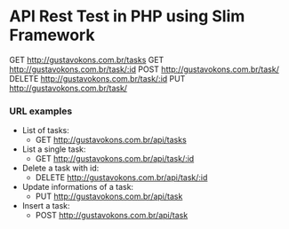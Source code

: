 # API Rest Test in PHP using Slim Framework

GET http://gustavokons.com.br/tasks
GET http://gustavokons.com.br/task/:id
POST http://gustavokons.com.br/task/
DELETE http://gustavokons.com.br/task/:id
PUT http://gustavokons.com.br/task/

### URL examples
* List of tasks:
    * GET http://gustavokons.com.br/api/tasks
* List a single task:
    * GET http://gustavokons.com.br/api/task/:id
* Delete a task with id:
    * DELETE http://gustavokons.com.br/api/task/:id
* Update informations of a task:
    * PUT http://gustavokons.com.br/api/task
* Insert a task:
    * POST http://gustavokons.com.br/api/task
